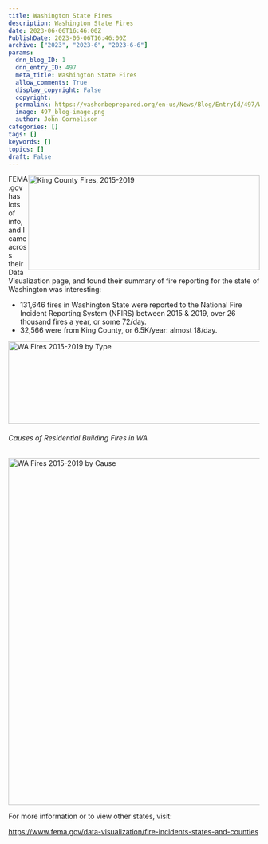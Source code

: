```yaml
---
title: Washington State Fires
description: Washington State Fires
date: 2023-06-06T16:46:00Z
PublishDate: 2023-06-06T16:46:00Z
archive: ["2023", "2023-6", "2023-6-6"]
params:
  dnn_blog_ID: 1
  dnn_entry_ID: 497
  meta_title: Washington State Fires
  allow_comments: True
  display_copyright: False
  copyright:
  permalink: https://vashonbeprepared.org/en-us/News/Blog/EntryId/497/Washington-State-Fires
  image: 497_blog-image.png
  author: John Cornelison
categories: []
tags: []
keywords: []
topics: []
draft: False
---
```


<p><a href="https://vashonbeprepared.org./images/497/Open-Live-Writer-Washington-State-Fires_86A8-King_County_Fires%2c_2015-2019_2.png" target="_blank"><img alt="King County Fires, 2015-2019" src="./images/497/King%20County%20Fires%2C%202015-2019.png" style="border: 0px currentcolor; float: right; display: inline; background-image: none; width: 464px; height: 191px;" title="King County Fires, 2015-2019" /></a>FEMA.gov has lots of info, and I came across their Data Visualization page, and found their summary of fire reporting for the state of Washington was interesting:</p>

<ul>
 <li>131,646 fires in Washington State were reported to the National Fire Incident Reporting System (NFIRS) between 2015 &amp; 2019, over 26 thousand fires a year, or some 72/day.</li>
 <li>32,566 were from King County, or 6.5K/year: almost 18/day.</li>
</ul>

<p><a href="./images/497/WA%20Fires%202015-2019%20by%20Type.png" target="_blank"><img alt="WA Fires 2015-2019 by Type" src="./images/497/WA%20Fires%202015-2019%20by%20Type.png" style="border: 0px currentcolor; display: inline; background-image: none; width: 611px; height: 165px;" title="WA Fires 2015-2019 by Type" /></a></p>

<h6>Causes of Residential Building Fires in WA</h6>

<p><a href="https://vashonbeprepared.org./images/497/Open-Live-Writer-Washington-State-Fires_86A8-WA_Fires_2015-2019_by_Cause_2.png" target="_blank"><img alt="WA Fires 2015-2019 by Cause" src="./images/497/WA%20Fires%202015-2019%20by%20Cause.png" style="border: 0px currentcolor; display: inline; background-image: none; width: 605px; height: 696px;" title="WA Fires 2015-2019 by Cause" /></a></p>

<p>For more information or to view other states, visit:</p>

<p><a href="https://www.fema.gov/data-visualization/fire-incidents-states-and-counties" title="https://www.fema.gov/data-visualization/fire-incidents-states-and-counties">https://www.fema.gov/data-visualization/fire-incidents-states-and-counties</a></p>
